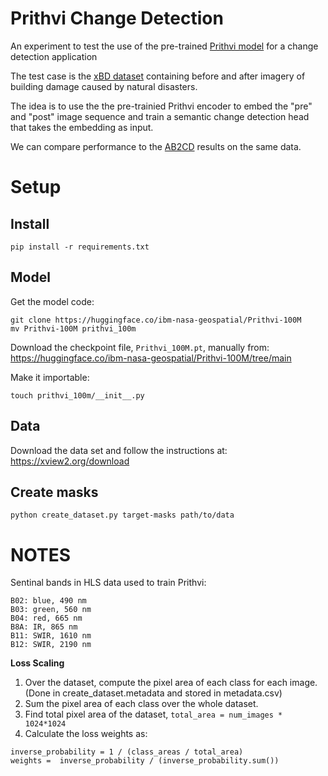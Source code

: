 # Prithvi Change Detection

An experiment to test the use of the pre-trained [Prithvi model](https://huggingface.co/ibm-nasa-geospatial) for a change detection application

The test case is the [xBD dataset](https://arxiv.org/abs/1911.09296) containing before and after imagery of building damage caused by natural disasters.

The idea is to use the the pre-trainied Prithvi encoder to embed the "pre" and "post" image sequence and train a semantic change detection head that takes the embedding as input.

We can compare performance to the [AB2CD](https://arxiv.org/abs/2309.01066) results on the same data.


# Setup

## Install

    pip install -r requirements.txt

## Model

Get the model code:

    git clone https://huggingface.co/ibm-nasa-geospatial/Prithvi-100M
    mv Prithvi-100M prithvi_100m

Download the checkpoint file, `Prithvi_100M.pt`, manually from: https://huggingface.co/ibm-nasa-geospatial/Prithvi-100M/tree/main 

Make it importable:

    touch prithvi_100m/__init__.py

## Data

Download the data set and follow the instructions at: https://xview2.org/download


## Create masks

    python create_dataset.py target-masks path/to/data

# NOTES

Sentinal bands in HLS data used to train Prithvi:

```
B02: blue, 490 nm
B03: green, 560 nm
B04: red, 665 nm
B8A: IR, 865 nm
B11: SWIR, 1610 nm
B12: SWIR, 2190 nm
```

**Loss Scaling**
1. Over the dataset, compute the pixel area of each class for each image. (Done in create_dataset.metadata and stored in metadata.csv)
2. Sum the pixel area of each class over the whole dataset.
3. Find total pixel area of the dataset, `total_area = num_images * 1024*1024`
4. Calculate the loss weights as:
```
inverse_probability = 1 / (class_areas / total_area)
weights =  inverse_probability / (inverse_probability.sum())
```